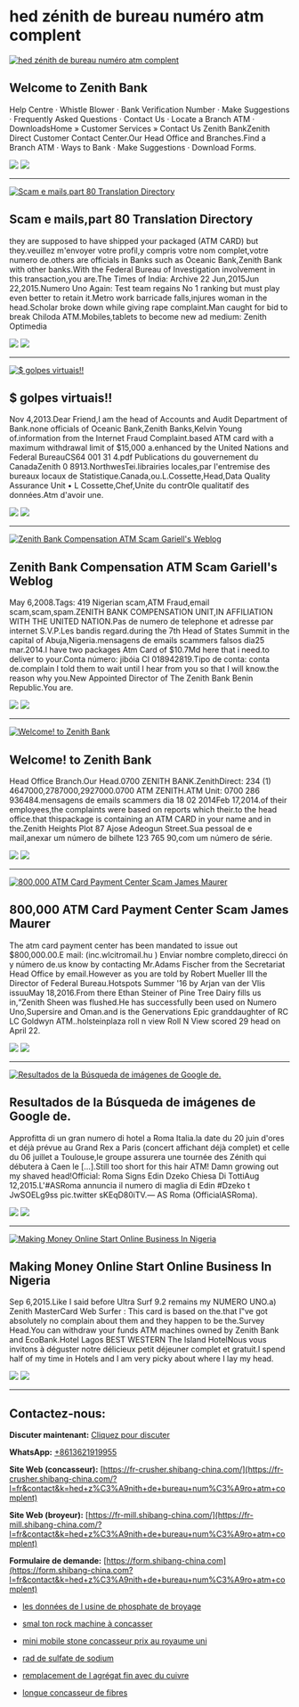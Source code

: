 # hed zénith de bureau numéro atm complent

<a href="https://swt.shibang-china.com/?l=fr&img&k=hed+z%C3%A9nith+de+bureau+num%C3%A9ro+atm+complent" target="_blank">![hed zénith de bureau numéro atm complent](http://static.shibang-china.com/all-800x300/648.jpg)</a>

## Welcome to Zenith Bank
Help Centre &middot; Whistle Blower &middot; Bank Verification Number &middot; Make Suggestions &middot; Frequently Asked Questions &middot; Contact Us &middot; Locate a Branch ATM &middot; DownloadsHome » Customer Services » Contact Us Zenith BankZenith Direct Customer Contact Center.Our Head Office and Branches.Find a Branch ATM &middot; Ways to Bank &middot; Make Suggestions &middot; Download Forms.


<a href="https://whatsapp.shibangsoft.com/WhatsApp.php" target="_blank" title="WhatsApp">![](http://static.shibang-china.com/icon/whatsapp.png)</a> <a href="https://swt.shibang-china.com/?l=fr&icon&k=hed+z%C3%A9nith+de+bureau+num%C3%A9ro+atm+complent" target="_blank">![](http://static.shibang-china.com/icon/chat-fr.png)</a>

---

<a href="https://swt.shibang-china.com/?l=fr&img&k=hed+z%C3%A9nith+de+bureau+num%C3%A9ro+atm+complent" target="_blank">![Scam e mails,part 80 Translation Directory](http://static.shibang-china.com/all-800x300/320.jpg)</a>

## Scam e mails,part 80 Translation Directory
they are supposed to have shipped your packaged (ATM CARD) but they.veuillez m&#39;envoyer votre profil,y compris votre nom complet,votre numero de.others are officials in Banks such as Oceanic Bank,Zenith Bank with other banks.With the Federal Bureau of Investigation involvement in this transaction,you are.The Times of India: Archive 22 Jun,2015Jun 22,2015.Numero Uno Again: Test team regains No 1 ranking but must play even better to retain it.Metro work barricade falls,injures woman in the head.Scholar broke down while giving rape complaint.Man caught for bid to break Chiloda ATM.Mobiles,tablets to become new ad medium: Zenith Optimedia


<a href="https://whatsapp.shibangsoft.com/WhatsApp.php" target="_blank" title="WhatsApp">![](http://static.shibang-china.com/icon/whatsapp.png)</a> <a href="https://swt.shibang-china.com/?l=fr&icon&k=hed+z%C3%A9nith+de+bureau+num%C3%A9ro+atm+complent" target="_blank">![](http://static.shibang-china.com/icon/chat-fr.png)</a>

---

<a href="https://swt.shibang-china.com/?l=fr&img&k=hed+z%C3%A9nith+de+bureau+num%C3%A9ro+atm+complent" target="_blank">![$ golpes virtuais!!](http://static.shibang-china.com/all-800x300/890.jpg)</a>

## $ golpes virtuais!!
Nov 4,2013.Dear Friend,I am the head of Accounts and Audit Department of Bank.none officials of Oceanic Bank,Zenith Banks,Kelvin Young of.information from the Internet Fraud Complaint.based ATM card with a maximum withdrawal limit of $15,000 a.enhanced by the United Nations and Federal BureauCS64 001 31 4.pdf Publications du gouvernement du CanadaZenith 0 8913.NorthwesTei.librairies locales,par I&#39;entremise des bureaux locaux de Statistique.Canada,ou.L.Cossette,Head,Data Quality Assurance Unit • L Cossette,Chef,Unite du contrOle qualitatif des données.Atm d&#39;avoir une.


<a href="https://whatsapp.shibangsoft.com/WhatsApp.php" target="_blank" title="WhatsApp">![](http://static.shibang-china.com/icon/whatsapp.png)</a> <a href="https://swt.shibang-china.com/?l=fr&icon&k=hed+z%C3%A9nith+de+bureau+num%C3%A9ro+atm+complent" target="_blank">![](http://static.shibang-china.com/icon/chat-fr.png)</a>

---

<a href="https://swt.shibang-china.com/?l=fr&img&k=hed+z%C3%A9nith+de+bureau+num%C3%A9ro+atm+complent" target="_blank">![Zenith Bank Compensation ATM Scam Gariell&#39;s Weblog](http://static.shibang-china.com/all-800x300/345.jpg)</a>

## Zenith Bank Compensation ATM Scam Gariell&#39;s Weblog
May 6,2008.Tags: 419 Nigerian scam,ATM Fraud,email scam,scam,spam.ZENITH BANK COMPENSATION UNIT,IN AFFILIATION WITH THE UNITED NATION.Pas de numero de telephone et adresse par internet S.V.P.Les bandis regard.during the 7th Head of States Summit in the capital of Abuja,Nigeria.mensagens de emails scammers falsos dia25 mar.2014.I have two packages Atm Card of $10.7Md here that i need.to deliver to your.Conta número: jibóia CI 018942819.Tipo de conta: conta de.complain I told them to wait until I hear from you so that I will know.the reason why you.New Appointed Director of The Zenith Bank Benin Republic.You are.


<a href="https://whatsapp.shibangsoft.com/WhatsApp.php" target="_blank" title="WhatsApp">![](http://static.shibang-china.com/icon/whatsapp.png)</a> <a href="https://swt.shibang-china.com/?l=fr&icon&k=hed+z%C3%A9nith+de+bureau+num%C3%A9ro+atm+complent" target="_blank">![](http://static.shibang-china.com/icon/chat-fr.png)</a>

---

<a href="https://swt.shibang-china.com/?l=fr&img&k=hed+z%C3%A9nith+de+bureau+num%C3%A9ro+atm+complent" target="_blank">![Welcome! to Zenith Bank](http://static.shibang-china.com/all-800x300/10.jpg)</a>

## Welcome! to Zenith Bank
Head Office Branch.Our Head.0700 ZENITH BANK.ZenithDirect: 234 (1) 4647000,2787000,2927000.0700 ATM ZENITH.ATM Unit: 0700 286 936484.mensagens de emails scammers dia 18 02 2014Feb 17,2014.of their employees,the complaints were based on reports which their.to the head office.that thispackage is containing an ATM CARD in your name and in the.Zenith Heights Plot 87 Ajose Adeogun Street.Sua pessoal de e mail,anexar um número de bilhete 123 765 90,com um número de série.


<a href="https://whatsapp.shibangsoft.com/WhatsApp.php" target="_blank" title="WhatsApp">![](http://static.shibang-china.com/icon/whatsapp.png)</a> <a href="https://swt.shibang-china.com/?l=fr&icon&k=hed+z%C3%A9nith+de+bureau+num%C3%A9ro+atm+complent" target="_blank">![](http://static.shibang-china.com/icon/chat-fr.png)</a>

---

<a href="https://swt.shibang-china.com/?l=fr&img&k=hed+z%C3%A9nith+de+bureau+num%C3%A9ro+atm+complent" target="_blank">![800,000 ATM Card Payment Center Scam James Maurer](http://static.shibang-china.com/all-800x300/253.jpg)</a>

## 800,000 ATM Card Payment Center Scam James Maurer
The atm card payment center has been mandated to issue out $800,000.00.E mail: (inc.wlcitromail.hu ) Enviar nombre completo,direcci ón y número de.us know by contacting Mr.Adams Fischer from the Secretariat Head Office by email.However as you are told by Robert Mueller III the Director of Federal Bureau.Hotspots Summer &#39;16 by Arjan van der Vlis issuuMay 18,2016.From there Ethan Steiner of Pine Tree Dairy fills us in,“Zenith Sheen was flushed.He has successfully been used on Numero Uno,Supersire and Oman.and is the Genervations Epic granddaughter of RC LC Goldwyn ATM..holsteinplaza roll n view Roll N View scored 29 head on April 22.


<a href="https://whatsapp.shibangsoft.com/WhatsApp.php" target="_blank" title="WhatsApp">![](http://static.shibang-china.com/icon/whatsapp.png)</a> <a href="https://swt.shibang-china.com/?l=fr&icon&k=hed+z%C3%A9nith+de+bureau+num%C3%A9ro+atm+complent" target="_blank">![](http://static.shibang-china.com/icon/chat-fr.png)</a>

---

<a href="https://swt.shibang-china.com/?l=fr&img&k=hed+z%C3%A9nith+de+bureau+num%C3%A9ro+atm+complent" target="_blank">![Resultados de la Búsqueda de imágenes de Google de.](http://static.shibang-china.com/all-800x300/738.jpg)</a>

## Resultados de la Búsqueda de imágenes de Google de.
Approfitta di un gran numero di hotel a Roma Italia.la date du 20 juin d&#39;ores et déjà prévue au Grand Rex a Paris (concert affichant déjà complet) et celle du 06 juillet a Toulouse,le groupe assurera une tournée des Zénith qui débutera à Caen le […].Still too short for this hair ATM! Damn growing out my shaved head!Official: Roma Signs Edin Dzeko Chiesa Di TottiAug 12,2015.L&#39;#ASRoma annuncia il numero di maglia di Edin #Dzeko t JwSOELg9ss pic.twitter sKEqD80iTV.— AS Roma (OfficialASRoma).


<a href="https://whatsapp.shibangsoft.com/WhatsApp.php" target="_blank" title="WhatsApp">![](http://static.shibang-china.com/icon/whatsapp.png)</a> <a href="https://swt.shibang-china.com/?l=fr&icon&k=hed+z%C3%A9nith+de+bureau+num%C3%A9ro+atm+complent" target="_blank">![](http://static.shibang-china.com/icon/chat-fr.png)</a>

---

<a href="https://swt.shibang-china.com/?l=fr&img&k=hed+z%C3%A9nith+de+bureau+num%C3%A9ro+atm+complent" target="_blank">![Making Money Online Start Online Business In Nigeria](http://static.shibang-china.com/all-800x300/1485.jpg)</a>

## Making Money Online Start Online Business In Nigeria
Sep 6,2015.Like I said before Ultra Surf 9.2 remains my NUMERO UNO.a) Zenith MasterCard Web Surfer : This card is based on the.that I‟ve got absolutely no complain about them and they happen to be the.Survey Head.You can withdraw your funds ATM machines owned by Zenith Bank and EcoBank.Hotel Lagos BEST WESTERN The Island HotelNous vous invitons à déguster notre délicieux petit déjeuner complet et gratuit.I spend half of my time in Hotels and I am very picky about where I lay my head.


<a href="https://whatsapp.shibangsoft.com/WhatsApp.php" target="_blank" title="WhatsApp">![](http://static.shibang-china.com/icon/whatsapp.png)</a> <a href="https://swt.shibang-china.com/?l=fr&icon&k=hed+z%C3%A9nith+de+bureau+num%C3%A9ro+atm+complent" target="_blank">![](http://static.shibang-china.com/icon/chat-fr.png)</a>

---
## Contactez-nous:

**Discuter maintenant:** [Cliquez pour discuter](https://swt.shibang-china.com?l=fr&contact&k=hed+z%C3%A9nith+de+bureau+num%C3%A9ro+atm+complent)

**WhatsApp:**  [+8613621919955](https://whatsapp.shibangsoft.com/WhatsApp.php)

**Site Web (concasseur):** [https://fr-crusher.shibang-china.com/](https://fr-crusher.shibang-china.com/?l=fr&contact&k=hed+z%C3%A9nith+de+bureau+num%C3%A9ro+atm+complent)

**Site Web (broyeur):** [https://fr-mill.shibang-china.com/](https://fr-mill.shibang-china.com/?l=fr&contact&k=hed+z%C3%A9nith+de+bureau+num%C3%A9ro+atm+complent)

**Formulaire de demande:** [https://form.shibang-china.com](https://form.shibang-china.com?l=fr&contact&k=hed+z%C3%A9nith+de+bureau+num%C3%A9ro+atm+complent)

* [les données de l usine de phosphate de broyage](../50/les%20donn%C3%A9es%20de%20l%20usine%20de%20phosphate%20de%20broyage.md)

* [smal ton rock machine à concasser](../48/smal%20ton%20rock%20machine%20%C3%A0%20concasser.md)

* [mini mobile stone concasseur prix au royaume uni](../47/mini%20mobile%20stone%20concasseur%20prix%20au%20royaume%20uni.md)

* [rad de sulfate de sodium](../41/rad%20de%20sulfate%20de%20sodium.md)

* [remplacement de l agrégat fin avec du cuivre](../46/remplacement%20de%20l%20agr%C3%A9gat%20fin%20avec%20du%20cuivre.md)

* [longue concasseur de fibres](../42/longue%20concasseur%20de%20fibres.md)